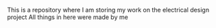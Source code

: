 This is a repository where I am storing my work on the electrical design project
All things in here were made by me
